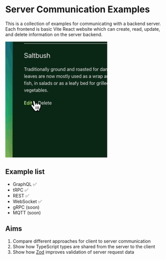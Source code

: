 # Server Communication Examples

This is a collection of examples for communicating with a backend server.
Each frontend is basic Vite React website which can create, read, update, and delete information on the server backend.

<img src="./.github/demo.gif" alt="Demo" width="320" height="362">

## Example list

- GraphQL ✅
- tRPC ✅
- REST ✅
- WebSocket ✅
- gRPC (soon)
- MQTT (soon)

## Aims

1. Compare different approaches for client to server communication
2. Show how TypeScript types are shared from the server to the client
3. Show how [Zod](https://github.com/colinhacks/zod) improves validation of server request data
